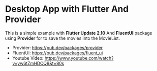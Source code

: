# Desktop App with Flutter And Provider
This is a simple example with **Flutter Update 2.10** And **FluentUI** package using **Provider** for to save the movies into the MovieList.

* Provider: https://pub.dev/packages/provider
* FluentUI: https://pub.dev/packages/fluent_ui
* Youtube Video: https://www.youtube.com/watch?v=yw6tZmHDCQ8&t=80s
